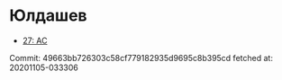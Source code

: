 # Юлдашев
- [27: AC](27.md)

Commit: 49663bb726303c58cf779182935d9695c8b395cd
 fetched at: 20201105-033306
